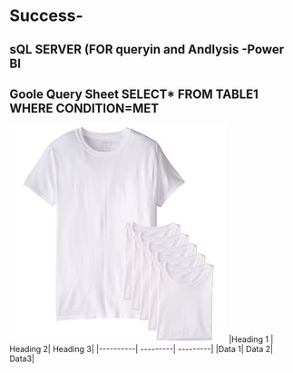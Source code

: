 # Success-
sQL SERVER  (FOR queryin and Andlysis
-Power BI
---
Goole Query Sheet
SELECT* FROM TABLE1
WHERE CONDITION=MET
---
![](6-Pack-Men-s-Stay-Tucked-Crew-T-Shirt---White-8073123_2.jpg)
|Heading 1 | Heading 2| Heading 3|
|----------| ---------| ---------|
|Data 1| Data 2| Data3|
